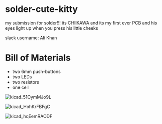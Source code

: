 # solder-cute-kitty
my submission for solder!!! its CHIIKAWA and its my first ever PCB and his eyes light up when you press his little cheeks

slack username: Ali Khan

# Bill of Materials

- two 6mm push-buttons
- two LEDs
- two resistors
- one cell


![kicad_51OymMJo9L](https://github.com/user-attachments/assets/8086d6a8-6881-48cc-be67-64cb75b692bd)

![kicad_HohKrFBFgC](https://github.com/user-attachments/assets/87c26512-cfa0-4442-8f52-1ba35985f0f9)

![kicad_hqEemRAODF](https://github.com/user-attachments/assets/8ec085e0-0138-4f4d-85b7-af62ccb36195)

